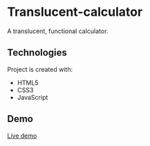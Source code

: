  # Translucent-calculator
 A translucent, functional calculator. 

## Technologies

Project is created with:

- HTML5
- CSS3
- JavaScript

## Demo
[Live demo](https://htmlpreview.github.io/?https://github.com/AdityaBhattacharya1/Translucent-calculator/blob/main/index.html)
